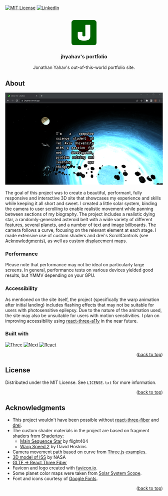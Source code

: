 <a name="readme-top"></a>

[![MIT License][license-shield]][license-url]
[![LinkedIn][linkedin-shield]][linkedin-url]

<!-- PROJECT LOGO -->
<br />
<div align="center">
  <a href="https://github.com/jhyahav/portfolio">
    <img src="public/android-chrome-512x512.png" alt="jhyahav icon" width="80" height="80">
  </a>

<h3 align="center">jhyahav's portfolio</h3>

  <p align="center">
    Jonathan Yahav's out-of-this-world portfolio site.
  </p>
</div>

<!-- ABOUT THE PROJECT -->

## About

[![screenshot of jhyahav's portfolio][product-screenshot]](https://jhyahav.vercel.app/)

The goal of this project was to create a beautiful, performant, fully responsive and interactive 3D site that showcases my experience and skills while keeping it all short and sweet. I created a little solar system, binding the camera to user scrolling to enable realistic movement while panning between sections of my biography. The project includes a realistic dying star, a randomly-generated asteroid belt with a wide variety of different features, several planets, and a number of text and image billboards. The camera follows a curve, focusing on the relevant element at each stage. I made extensive use of custom shaders and drei's ScrollControls (see <a href="#acknowledgments">Acknowledgments</a>), as well as custom displacement maps.

### Performance

Please note that performance may not be ideal on particularly large screens. In general, performance tests on various devices yielded good results, but YMMV depending on your GPU.

### Accessibility

As mentioned on the site itself, the project (specifically the warp animation after initial landing) includes flashing effects that may not be suitable for users with photosensitive epilepsy. Due to the nature of the animation used, the site may also be unsuitable for users with motion sensitivities. I plan on improving accessibility using [react-three-a11y](https://github.com/pmndrs/react-three-a11y) in the near future.

### Built with

[![Three][three.js]][three-url] [![Next][next.js]][next-url] [![React][react.js]][react-url]

<p align="right">(<a href="#readme-top">back to top</a>)</p>

<!-- LICENSE -->

## License

Distributed under the MIT License. See `LICENSE.txt` for more information.

<p align="right">(<a href="#readme-top">back to top</a>)</p>

<!-- ACKNOWLEDGMENTS -->

## Acknowledgments

- This project wouldn't have been possible without [react-three-fiber](https://github.com/pmndrs/react-three-fiber) and [drei](https://github.com/pmndrs/drei).
- The custom shader materials in the project are based on fragment shaders from [Shadertoy](https://www.shadertoy.com/):
  - [Main Sequence Star](https://www.shadertoy.com/view/4dXGR4) by flight404
  - [Warp Speed 2](https://www.shadertoy.com/view/4tjSDt) by David Hoskins
- Camera movement path based on curve from [Three.js examples](https://github.com/mrdoob/three.js/blob/master/examples/jsm/curves/CurveExtras.js).
- [3D model of ISS](https://solarsystem.nasa.gov/resources/2378/international-space-station-3d-model/) by NASA
- [GLTF -> React Three Fiber](https://gltf.pmnd.rs/)
- Favicon and logo created with [favicon.io](https://favicon.io/).
- Some planet color maps were taken from [Solar System Scope](https://www.solarsystemscope.com/textures/).
- Font and icons courtesy of [Google Fonts](https://fonts.google.com/).

<p align="right">(<a href="#readme-top">back to top</a>)</p>

<!-- MARKDOWN LINKS & IMAGES -->

[license-url]: https://github.com/jhyahav/portfolio/blob/main/LICENSE.txt
[license-shield]: https://img.shields.io/github/license/othneildrew/Best-README-Template.svg?style=for-the-badge
[linkedin-shield]: https://img.shields.io/badge/-LinkedIn-black.svg?style=for-the-badge&logo=linkedin&colorB=0a66c2
[linkedin-url]: https://linkedin.com/in/jhyahav/
[product-screenshot]: public/screenshot1.png
[next.js]: https://img.shields.io/badge/next.js-000000?style=for-the-badge&logo=nextdotjs&logoColor=white
[next-url]: https://nextjs.org/
[react.js]: https://img.shields.io/badge/React-20232A?style=for-the-badge&logo=react&logoColor=61DAFB
[react-url]: https://reactjs.org/
[three.js]: https://img.shields.io/badge/three.js-FFFFFF?style=for-the-badge&logo=threedotjs&logoColor=black
[three-url]: https://threejs.org/
